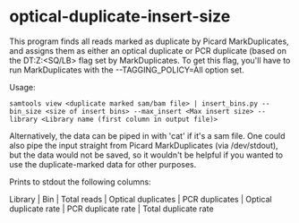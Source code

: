 # optical-duplicate-insert-size
This program finds all reads marked as duplicate by Picard MarkDuplicates, and assigns them as either an optical duplicate or PCR duplicate (based on the DT:Z:\<SQ/LB> flag set by MarkDuplicates. To get this flag, you'll have to run MarkDuplicates with the --TAGGING_POLICY=All option set.

Usage:
```
samtools view <duplicate marked sam/bam file> | insert_bins.py --bin_size <size of insert bins> --max_insert <Max insert size> --library <Library name (first column in output file)>
```

Alternatively, the data can be piped in with 'cat' if it's a sam file. One could also pipe the input straight from Picard MarkDuplicates (via /dev/stdout), but the data would not be saved, so it wouldn't be helpful if you wanted to use the duplicate-marked data for other purposes.


Prints to stdout the following columns:

Library | Bin | Total reads | Optical duplicates | PCR duplicates | Optical duplicate rate | PCR duplicate rate | Total duplicate rate
